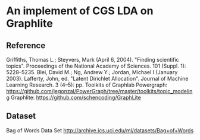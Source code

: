 # An implement of CGS LDA on Graphlite
## Reference
Griffiths, Thomas L.; Steyvers, Mark (April 6, 2004). "Finding scientific topics". Proceedings of the National Academy of
Sciences. 101 (Suppl. 1): 5228–5235.
Blei, David M.; Ng, Andrew Y.; Jordan, Michael I (January 2003). Lafferty, John, ed. "Latent Dirichlet Allocation". Journal of Machine Learning Research. 3 (4–5): pp.
Toolkits of Graphlab Powergraph: https://github.com/jegonzal/PowerGraph/tree/master/toolkits/topic_modeling
Graphlite: https://github.com/schencoding/GraphLite
## Dataset
Bag of Words Data Set http://archive.ics.uci.edu/ml/datasets/Bag+of+Words
